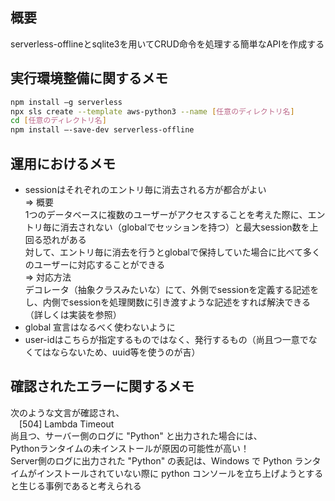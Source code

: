 ## 概要
serverless-offlineとsqlite3を用いてCRUD命令を処理する簡単なAPIを作成する

## 実行環境整備に関するメモ
```bash
npm install –g serverless 
npx sls create --template aws-python3 --name [任意のディレクトリ名]
cd [任意のディレクトリ名]
npm install –-save-dev serverless-offline 
```

## 運用におけるメモ
- sessionはそれぞれのエントリ毎に消去される方が都合がよい  
⇒ 概要  
1つのデータベースに複数のユーザーがアクセスすることを考えた際に、エントリ毎に消去されない（globalでセッションを持つ）と最大session数を上回る恐れがある  
対して、エントリ毎に消去を行うとglobalで保持していた場合に比べて多くのユーザーに対応することができる  
⇒ 対応方法  
デコレータ（抽象クラスみたいな）にて、外側でsessionを定義する記述をし、内側でsessionを処理関数に引き渡すような記述をすれば解決できる（詳しくは実装を参照）
- global 宣言はなるべく使わないように
- user-idはこちらが指定するものではなく、発行するもの（尚且つ一意でなくてはならないため、uuid等を使うのが吉）

## 確認されたエラーに関するメモ
次のような文言が確認され、  
&emsp;[504] Lambda Timeout  
尚且つ、サーバー側のログに "Python" と出力された場合には、  
Pythonランタイムの未インストールが原因の可能性が高い！  
Server側のログに出力された "Python" の表記は、Windows で Python ランタイムがインストールされていない際に python コンソールを立ち上げようとすると生じる事例であると考えられる
